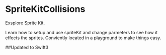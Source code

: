 # SpriteKitCollisions

Exsplore Sprite Kit.

Learn how to setup and use spriteKit and change parmeters to see how it effects the sprites. Conviently located in a playground to make things easy.

##Updated to Swift3
